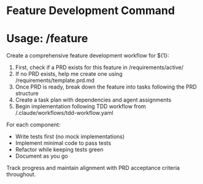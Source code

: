 # Feature Development Command
# Usage: /feature <feature-name>

Create a comprehensive feature development workflow for ${1}:

1. First, check if a PRD exists for this feature in /requirements/active/
2. If no PRD exists, help me create one using /requirements/template.prd.md
3. Once PRD is ready, break down the feature into tasks following the PRD structure
4. Create a task plan with dependencies and agent assignments
5. Begin implementation following TDD workflow from /.claude/workflows/tdd-workflow.yaml

For each component:
- Write tests first (no mock implementations)
- Implement minimal code to pass tests
- Refactor while keeping tests green
- Document as you go

Track progress and maintain alignment with PRD acceptance criteria throughout.
